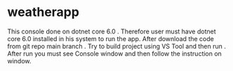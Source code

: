 # weatherapp
This console done on dotnet core 6.0 . Therefore user must have dotnet core 6.0 installed in his system to run the app.
After download the code from git repo main branch . Try to build project using VS Tool and then run .
After run you must see Console window and then follow the instruction on window.

